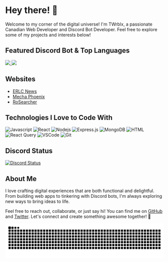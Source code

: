 # Hey there! 👋

Welcome to my corner of the digital universe! I'm TWrblx, a passionate Canadian Web Developer and Discord Bot Developer. Feel free to explore some of my projects and interests below!

## Featured Discord Bot & Top Languages
<div>
  <a href="https://top.gg/bot/1182682121094049923">
    <img src="https://top.gg/api/widget/1182682121094049923.svg">
  </a>
  <a href="https://github.com/anuraghazra/github-readme-stats">
    <img src="https://github-readme-stats.vercel.app/api/top-langs/?username=TwrblxDevs&title_color=2257EA&bg_color=f7f7f7&min_height=380px&max_height=380px">
  </a>
</div>

## Websites
- [ERLC News](https://erlcnews.web.app/)
- [Mecha Phoenix](https://mechaphoenix7722.com/)
- [RoSearcher](https://rosearcher.xyz)

## Technologies I Love to Code With
 ![Javascript](https://img.shields.io/badge/Javascript-F0DB4F?style=for-the-badge&labelColor=black&logo=javascript&logoColor=F0DB4F)
 ![React](https://img.shields.io/badge/-React-61DBFB?style=for-the-badge&labelColor=black&logo=react&logoColor=61DBFB)
 ![Nodejs](https://img.shields.io/badge/Nodejs-3C873A?style=for-the-badge&labelColor=black&logo=node.js&logoColor=3C873A)
 ![Express.js](https://img.shields.io/badge/Express.js-000000?style=for-the-badge&logo=express&logoColor=white)
 ![MongoDB](https://img.shields.io/badge/MongoDB-4EA94B?style=for-the-badge&logo=mongodb&logoColor=white)
 ![HTML](https://img.shields.io/badge/HTML5-E34F26?style=for-the-badge&logo=html5&logoColor=white)
 ![React Query](https://img.shields.io/badge/-React_Query-FF4154?style=for-the-badge&logo=react%20query&logoColor=white)
 ![VSCode](https://img.shields.io/badge/Visual_Studio-0078d7?style=for-the-badge&logo=visual%20studio&logoColor=white)
 ![Git](https://img.shields.io/badge/Git-F05032?style=for-the-badge&logo=git&logoColor=white)

## Discord Status
[![Discord Status](https://discord.c99.nl/widget/theme-1/919674489581731842.png)](https://discord.c99.nl/widget/theme-1/919674489581731842.png)

## About Me
I love crafting digital experiences that are both functional and delightful. From building web apps to tinkering with Discord bots, I'm always exploring new ways to bring ideas to life.

Feel free to reach out, collaborate, or just say hi! You can find me on [GitHub](https://github.com/TwrblxDevs) and [Twitter](https://twitter.com/TW_rblx4). Let's connect and create something awesome together! 🚀

<p align="center">
  <img src="https://github.com/VishwaGauravIn/VishwaGauravIn/blob/output/github-contribution-grid-snake.svg">
</p>
